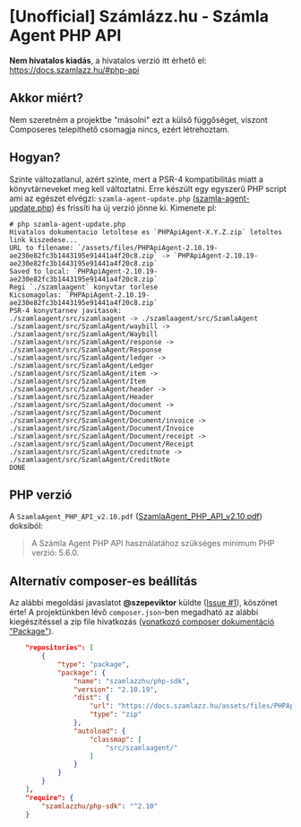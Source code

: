# [Unofficial] Számlázz.hu - Számla Agent PHP API

**Nem hivatalos kiadás**, a hivatalos verzió itt érhető el: https://docs.szamlazz.hu/#php-api

## Akkor miért?

Nem szeretném a projektbe "másolni" ezt a külső függőséget, viszont Composeres telepíthető csomagja nincs, ezért létrehoztam.

## Hogyan?

Szinte változatlanul, azért szinte, mert a PSR-4 kompatibilitás miatt a könyvtárneveket meg kell változtatni. Erre készült egy egyszerű PHP script ami az egészet elvégzi: `szamla-agent-update.php` ([szamla-agent-update.php](./szamla-agent-update.php)) és frissíti ha új verzió jönne ki. Kimenete pl:

```shell
# php szamla-agent-update.php 
Hivatalos dokumentacio letoltese es `PHPApiAgent-X.Y.Z.zip` letoltes link kiszedese...
URL to filename: `/assets/files/PHPApiAgent-2.10.19-ae230e82fc3b1443195e91441a4f20c8.zip` -> `PHPApiAgent-2.10.19-ae230e82fc3b1443195e91441a4f20c8.zip`
Saved to local: `PHPApiAgent-2.10.19-ae230e82fc3b1443195e91441a4f20c8.zip`
Regi `./szamlaagent` konyvtar torlese
Kicsomagolas: `PHPApiAgent-2.10.19-ae230e82fc3b1443195e91441a4f20c8.zip`
PSR-4 konyvtarnev javitasok:
./szamlaagent/src/szamlaagent -> ./szamlaagent/src/SzamlaAgent
./szamlaagent/src/SzamlaAgent/waybill -> ./szamlaagent/src/SzamlaAgent/Waybill
./szamlaagent/src/SzamlaAgent/response -> ./szamlaagent/src/SzamlaAgent/Response
./szamlaagent/src/SzamlaAgent/ledger -> ./szamlaagent/src/SzamlaAgent/Ledger
./szamlaagent/src/SzamlaAgent/item -> ./szamlaagent/src/SzamlaAgent/Item
./szamlaagent/src/SzamlaAgent/header -> ./szamlaagent/src/SzamlaAgent/Header
./szamlaagent/src/SzamlaAgent/document -> ./szamlaagent/src/SzamlaAgent/Document
./szamlaagent/src/SzamlaAgent/Document/invoice -> ./szamlaagent/src/SzamlaAgent/Document/Invoice
./szamlaagent/src/SzamlaAgent/Document/receipt -> ./szamlaagent/src/SzamlaAgent/Document/Receipt
./szamlaagent/src/SzamlaAgent/creditnote -> ./szamlaagent/src/SzamlaAgent/CreditNote
DONE
```

## PHP verzió

A `SzamlaAgent_PHP_API_v2.10.pdf` ([SzamlaAgent_PHP_API_v2.10.pdf](./szamlaagent/docs/SzamlaAgent_PHP_API_v2.10.pdf)) doksiból: 

> A Számla Agent PHP API használatához szükséges minimum PHP verzió: 5.6.0.

## Alternatív composer-es beállítás

Az alábbi megoldási javaslatot **@szepeviktor** küldte ([Issue #1](https://github.com/Benjaminhu/szamlazz-php-api/issues/1)), köszönet érte! A projektünkben lévő `composer.json`-ben megadható az alábbi kiegészítéssel a zip file hivatkozás ([vonatkozó composer dokumentáció "Package"](https://getcomposer.org/doc/05-repositories.md#package-2)).

```json
    "repositories": [
        {
            "type": "package",
            "package": {
                "name": "szamlazzhu/php-sdk",
                "version": "2.10.19",
                "dist": {
                    "url": "https://docs.szamlazz.hu/assets/files/PHPApiAgent-2.10.19-ae230e82fc3b1443195e91441a4f20c8.zip",
                    "type": "zip"
                },
                "autoload": {
                    "classmap": [
                        "src/szamlaagent/"
                    ]
                }
            }
        }
    ],
    "require": {
        "szamlazzhu/php-sdk": "^2.10"
    }
```
